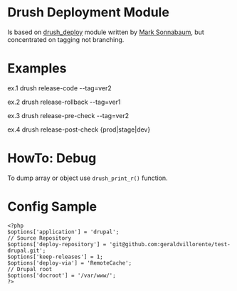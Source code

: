 Drush Deployment Module
=======================

Is based on [drush_deploy](http://drupal.org/project/drush_deploy) module written by [Mark Sonnabaum](https://drupal.org/user/75278), but concentrated on tagging not branching.

Examples
========

ex.1
drush release-code --tag=ver2

ex.2
drush release-rollback --tag=ver1

ex.3
drush release-pre-check --tag=ver2

ex.4
drush release-post-check {prod|stage|dev}


HowTo: Debug
============

To dump array or object use `drush_print_r()` function.

Config Sample
=============

```
<?php
$options['application'] = 'drupal';
// Source Repository
$options['deploy-repository'] = 'git@github.com:geraldvillorente/test-drupal.git';
$options['keep-releases'] = 1;
$options['deploy-via'] = 'RemoteCache';
// Drupal root
$options['docroot'] = '/var/www/';
?>
```
